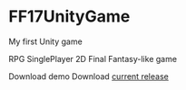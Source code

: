 # FF17UnityGame
 My first Unity game

 RPG SinglePlayer 2D Final Fantasy-like game

Download demo Download [current release](https://github.com/Dzoiver/FF17UnityGame/releases/tag/v0.0.1-alpha)

